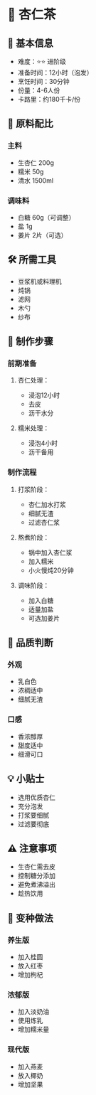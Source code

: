 # 🥜 杏仁茶

## 📝 基本信息
- 难度：⭐⭐ 进阶级
- 准备时间：12小时（泡发）
- 烹饪时间：30分钟
- 份量：4-6人份
- 卡路里：约180千卡/份

## 🧂 原料配比
### 主料
- 生杏仁 200g
- 糯米 50g
- 清水 1500ml

### 调味料
- 白糖 60g（可调整）
- 盐 1g
- 姜片 2片（可选）

## 🛠️ 所需工具
- 豆浆机或料理机
- 炖锅
- 滤网
- 木勺
- 纱布

## 📝 制作步骤

### 前期准备
1. 杏仁处理：
   - 浸泡12小时
   - 去皮
   - 沥干水分

2. 糯米处理：
   - 浸泡4小时
   - 沥干备用

### 制作流程
1. 打浆阶段：
   - 杏仁加水打浆
   - 细腻无渣
   - 过滤杏仁浆

2. 熬煮阶段：
   - 锅中加入杏仁浆
   - 加入糯米
   - 小火慢炖20分钟

3. 调味阶段：
   - 加入白糖
   - 适量加盐
   - 可选加姜片

## 🎯 品质判断

### 外观
- 乳白色
- 浓稠适中
- 细腻无渣

### 口感
- 香浓醇厚
- 甜度适中
- 细滑可口

## 💡 小贴士
- 选用优质杏仁
- 充分泡发
- 打浆要细腻
- 过滤要彻底

## ⚠️ 注意事项
- 生杏仁需去皮
- 控制糖分添加
- 避免煮沸溢出
- 趁热饮用

## 🔄 变种做法

### 养生版
- 加入桂圆
- 放入红枣
- 增加枸杞

### 浓郁版
- 加入淡奶油
- 使用炼乳
- 增加糯米量

### 现代版
- 加入燕麦
- 放入椰奶
- 增加坚果